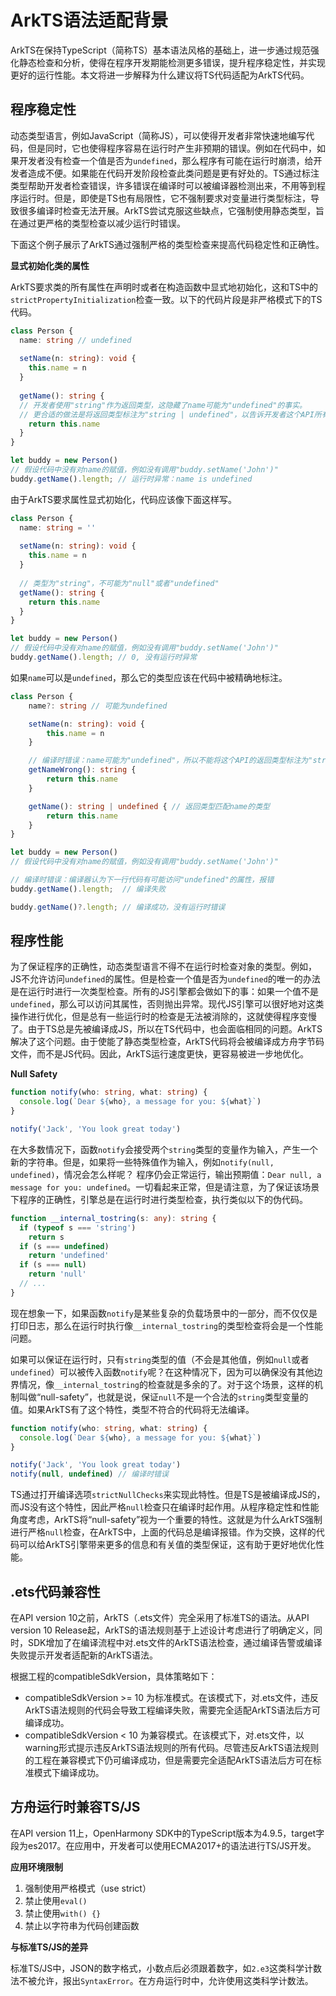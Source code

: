 # ArkTS语法适配背景

ArkTS在保持TypeScript（简称TS）基本语法风格的基础上，进一步通过规范强化静态检查和分析，使得在程序开发期能检测更多错误，提升程序稳定性，并实现更好的运行性能。本文将进一步解释为什么建议将TS代码适配为ArkTS代码。

## 程序稳定性

动态类型语言，例如JavaScript（简称JS），可以使得开发者非常快速地编写代码，但是同时，它也使得程序容易在运行时产生非预期的错误。例如在代码中，如果开发者没有检查一个值是否为`undefined`，那么程序有可能在运行时崩溃，给开发者造成不便。如果能在代码开发阶段检查此类问题是更有好处的。TS通过标注类型帮助开发者检查错误，许多错误在编译时可以被编译器检测出来，不用等到程序运行时。但是，即使是TS也有局限性，它不强制要求对变量进行类型标注，导致很多编译时检查无法开展。ArkTS尝试克服这些缺点，它强制使用静态类型，旨在通过更严格的类型检查以减少运行时错误。

下面这个例子展示了ArkTS通过强制严格的类型检查来提高代码稳定性和正确性。


**显式初始化类的属性**

ArkTS要求类的所有属性在声明时或者在构造函数中显式地初始化，这和TS中的`strictPropertyInitialization`检查一致。以下的代码片段是非严格模式下的TS代码。

```typescript
class Person {
  name: string // undefined
  
  setName(n: string): void {
    this.name = n
  }
  
  getName(): string {
  // 开发者使用"string"作为返回类型，这隐藏了name可能为"undefined"的事实。
  // 更合适的做法是将返回类型标注为"string | undefined"，以告诉开发者这个API所有可能的返回值的类型。
    return this.name
  }
}

let buddy = new Person()
// 假设代码中没有对name的赋值，例如没有调用"buddy.setName('John')"
buddy.getName().length; // 运行时异常：name is undefined
```

由于ArkTS要求属性显式初始化，代码应该像下面这样写。

```typescript
class Person {
  name: string = ''
  
  setName(n: string): void {
    this.name = n
  }
  
  // 类型为"string"，不可能为"null"或者"undefined"
  getName(): string {
    return this.name
  }
}

let buddy = new Person()
// 假设代码中没有对name的赋值，例如没有调用"buddy.setName('John')"
buddy.getName().length; // 0, 没有运行时异常
```

如果`name`可以是`undefined`，那么它的类型应该在代码中被精确地标注。

```typescript
class Person {
    name?: string // 可能为undefined

    setName(n: string): void {
        this.name = n
    }

    // 编译时错误：name可能为"undefined"，所以不能将这个API的返回类型标注为"string"
    getNameWrong(): string {
        return this.name
    }

    getName(): string | undefined { // 返回类型匹配name的类型
        return this.name
    }
}

let buddy = new Person()
// 假设代码中没有对name的赋值，例如没有调用"buddy.setName('John')"

// 编译时错误：编译器认为下一行代码有可能访问"undefined"的属性，报错
buddy.getName().length;  // 编译失败

buddy.getName()?.length; // 编译成功，没有运行时错误
```

## 程序性能

为了保证程序的正确性，动态类型语言不得不在运行时检查对象的类型。例如，JS不允许访问`undefined`的属性。但是检查一个值是否为`undefined`的唯一的办法是在运行时进行一次类型检查。所有的JS引擎都会做如下的事：如果一个值不是`undefined`，那么可以访问其属性，否则抛出异常。现代JS引擎可以很好地对这类操作进行优化，但是总有一些运行时的检查是无法被消除的，这就使得程序变慢了。由于TS总是先被编译成JS，所以在TS代码中，也会面临相同的问题。ArkTS解决了这个问题。由于使能了静态类型检查，ArkTS代码将会被编译成方舟字节码文件，而不是JS代码。因此，ArkTS运行速度更快，更容易被进一步地优化。


**Null Safety**

```typescript
function notify(who: string, what: string) {
  console.log(`Dear ${who}, a message for you: ${what}`)
}

notify('Jack', 'You look great today')
```

在大多数情况下，函数`notify`会接受两个`string`类型的变量作为输入，产生一个新的字符串。但是，如果将一些特殊值作为输入，例如`notify(null, undefined)`，情况会怎么样呢？
程序仍会正常运行，输出预期值：`Dear null, a message for you: undefined`。一切看起来正常，但是请注意，为了保证该场景下程序的正确性，引擎总是在运行时进行类型检查，执行类似以下的伪代码。

```typescript
function __internal_tostring(s: any): string {
  if (typeof s === 'string')
    return s
  if (s === undefined)
    return 'undefined'
  if (s === null)
    return 'null'
  // ...
}
```

现在想象一下，如果函数`notify`是某些复杂的负载场景中的一部分，而不仅仅是打印日志，那么在运行时执行像`__internal_tostring`的类型检查将会是一个性能问题。

如果可以保证在运行时，只有`string`类型的值（不会是其他值，例如`null`或者`undefined`）可以被传入函数`notify`呢？在这种情况下，因为可以确保没有其他边界情况，像`__internal_tostring`的检查就是多余的了。对于这个场景，这样的机制叫做“null-safety”，也就是说，保证`null`不是一个合法的`string`类型变量的值。如果ArkTS有了这个特性，类型不符合的代码将无法编译。

```typescript
function notify(who: string, what: string) {
  console.log(`Dear ${who}, a message for you: ${what}`)
}

notify('Jack', 'You look great today')
notify(null, undefined) // 编译时错误
```

TS通过打开编译选项`strictNullChecks`来实现此特性。但是TS是被编译成JS的，而JS没有这个特性，因此严格`null`检查只在编译时起作用。从程序稳定性和性能角度考虑，ArkTS将“null-safety”视为一个重要的特性。这就是为什么ArkTS强制进行严格`null`检查，在ArkTS中，上面的代码总是编译报错。作为交换，这样的代码可以给ArkTS引擎带来更多的信息和有关值的类型保证，这有助于更好地优化性能。


## .ets代码兼容性

在API version 10之前，ArkTS（.ets文件）完全采用了标准TS的语法。从API version 10 Release起，ArkTS的语法规则基于上述设计考虑进行了明确定义，同时，SDK增加了在编译流程中对.ets文件的ArkTS语法检查，通过编译告警或编译失败提示开发者适配新的ArkTS语法。

根据工程的compatibleSdkVersion，具体策略如下：

  - compatibleSdkVersion >= 10 为标准模式。在该模式下，对.ets文件，违反ArkTS语法规则的代码会导致工程编译失败，需要完全适配ArkTS语法后方可编译成功。
  - compatibleSdkVersion < 10 为兼容模式。在该模式下，对.ets文件，以warning形式提示违反ArkTS语法规则的所有代码。尽管违反ArkTS语法规则的工程在兼容模式下仍可编译成功，但是需要完全适配ArkTS语法后方可在标准模式下编译成功。


## 方舟运行时兼容TS/JS

在API version 11上，OpenHarmony SDK中的TypeScript版本为4.9.5，target字段为es2017。在应用中，开发者可以使用ECMA2017+的语法进行TS/JS开发。

**应用环境限制**

1. 强制使用严格模式（use strict）
2. 禁止使用`eval()`
3. 禁止使用`with() {}`
4. 禁止以字符串为代码创建函数

**与标准TS/JS的差异**

标准TS/JS中，JSON的数字格式，小数点后必须跟着数字，如`2.e3`这类科学计数法不被允许，报出`SyntaxError`。在方舟运行时中，允许使用这类科学计数法。

